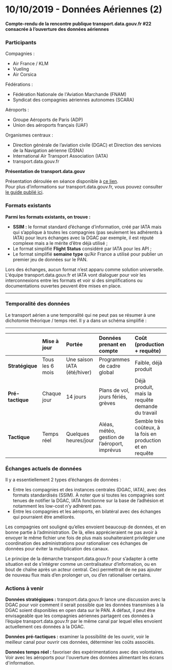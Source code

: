 # 10/10/2019 - Données Aériennes \(2\)

**Compte-rendu de la rencontre publique transport.data.gouv.fr \#22 consacrée à l’ouverture des données aériennes**

### **Participants**

Compagnies :

* Air France / KLM
* Vueling
* Air Corsica

Fédérations :

* Fédération Nationale de l'Aviation Marchande \(FNAM\) 
* Syndicat des compagnies aériennes autonomes \(SCARA\)

Aéroports :

* Groupe Aéroports de Paris \(ADP\)
* Union des aéroports français \(UAF\)

Organismes centraux :

* Direction générale de l’aviation civile \(DGAC\) et Direction des services de la Navigation aérienne \(DSNA\)
* International Air Transport Association \(IATA\)
* transport.data.gouv.fr

  
**Présentation de transport.data.gouv** 

Présentation déroulée en séance disponible à [ce lien](https://docs.google.com/presentation/d/1RndFYNZsfR_ciD5QhhnM_wQnM3RZPSWVXccYahmul9I/edit#slide=id.p1).   
Pour plus d’informations sur transport.data.gouv.fr, vous pouvez consulter [le guide publié ici](https://doc.transport.data.gouv.fr).

### **Formats existants**

**Parmi les formats existants, on trouve :**

* **SSIM :** le format standard d’échange d’information, créé par IATA mais qui s’applique à toutes les compagnies \(pas seulement les adhérents à IATA\) pour leurs échanges avec la DGAC par exemple, il est réputé complexe mais a le mérite d’être déjà utilisé ;
* Le format simplifié **Flight Status** considéré par IATA pour les API ;
* Le format simplifié **semaine type** qu’Air France a utilisé pour publier un premier jeu de données sur le PAN.

Lors des échanges, aucun format n’est apparu comme solution universelle. L'équipe transport.data.gouv.fr et IATA vont dialoguer pour voir les interconnexions entre les formats et voir si des simplifications ou documentations ouvertes peuvent être mises en place.  
****

### **Temporalité des données**

Le transport aérien a une temporalité qui ne peut pas se résumer à une dichotomie théorique / temps réel. Il y a dans un schéma simplifié :  
****

|  | Mise à jour | Portée | Données prenant en compte | Coût \(production + requête\) |
| :--- | :--- | :--- | :--- | :--- |
| **Stratégique** | Tous les 6 mois | Une saison IATA \(été/hiver\) | Programmes de cadre global | Faible, déjà produit |
| **Pré-tactique** | Chaque jour | 14 jours | Plans de vol, jours fériés, grèves | Déjà produit, mais la requête demande du travail |
| **Tactique** | Temps réel | Quelques heures/jour | Aléas, météo, gestion de l’aéroport, imprévus | Semble très coûteux, à la fois en production et en requête |

### **Échanges actuels de données**

Il y a essentiellement 2 types d’échanges de données :

* Entre les compagnies et des instances centrales \(DGAC, IATA\), avec des formats standardisés \(SSIM\). À noter que si toutes les compagnies sont tenues de notifier la DGAC, IATA fonctionne sur la base de l’adhésion et notamment les low-cost n’y adhèrent pas.
* Entre les compagnies et les aéroports, en bilatéral avec des échanges qui pourraient être améliorés.

Les compagnies ont souligné qu’elles envoient beaucoup de données, et en bonne partie à l’administration. De là, elles apprécieraient ne pas avoir à envoyer le même fichier une fois de plus mais souhaiteraient privilégier une coordination des administrations pour rationaliser ces échanges de données pour éviter la multiplication des canaux.

Le principe de la démarche transport.data.gouv.fr pour s’adapter à cette situation est de s’intégrer comme un centralisateur d’information, ou en bout de chaîne après un acteur central. Ceci permettrait de ne pas ajouter de nouveau flux mais d’en prolonger un, ou d’en rationaliser certains.

### **Actions à venir**

**Données stratégiques :** transport.data.gouv.fr lance une discussion avec la DGAC pour voir comment il serait possible que les  données  transmises à la DGAC soient disponibles en open data sur le PAN. A défaut, il peut être envisageable que les compagnies aériennes partagent ces données à l’équipe transport.data.gouv.fr par le même canal par lequel elles envoient actuellement ces données à la DGAC.  
  
**Données pré-tactiques :** examiner la possibilité de les ouvrir, voir le meilleur canal pour ouvrir ces données, déterminer les coûts associés.  
  
**Données temps réel :** favoriser des expérimentations avec des volontaires. Voir avec les aéroports pour l'ouverture des données alimentant les écrans d'information.

